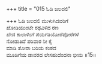 +++
title = "015 ಓಡಿ ಜಲದಲಿ"

+++
ಓಡಿ ಜಲದಲಿ ಮುಳುಗಿದವರಿಗೆ  
ಖೋಡಿಯುಂಟೇ ರಥವಿಳಿದ ರಣ  
ಖೇಡ ಕಾಲಾಳಿಂಗೆ ಪಯಗತಿಯೋರೆಪೋರೆಗಳೆ  
ನೋಡುತಿದೆ ಪರಿವಾರ ನೀ ಕೈ   
ಮಾಡಿ ತೋರಾ ಬರಿಯ ಕಂಠದ   
ಮೂಡಿಗೆಯ ಡಾವರದ ಲೇಸಹುದೆಂದನಾ ಭೀಮ     ॥15॥
